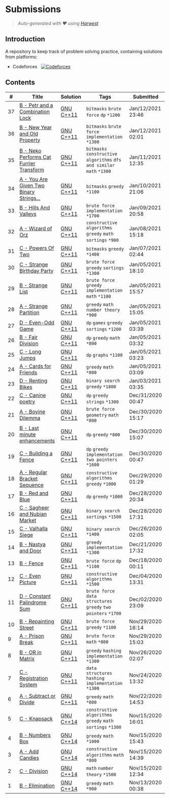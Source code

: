 Submissions
======================
> *Auto-generated with ❤ using [Harwest](https://github.com/nileshsah/harwest-tool)*

## Introduction

A repository to keep track of problem solving practice, containing solutions from platforms:
* Codeforces &nbsp; [![Codeforces](https://run.kaist.ac.kr/badges/codeforces/t1agogs.svg)](https://codeforces.com/profile/t1agogs)


## Contents

| # | Title | Solution | Tags | Submitted |
|---| ----- | -------- | ---- | --------- |
37 | [B - Petr and a Combination Lock](https://codeforces.com/contest/1097/problem/B) | [GNU C++11](./codeforces/1097/B.cpp) | `bitmasks` `brute force` `dp` `*1200` | Jan/12/2021 23:46 | 
36 | [B - New Year and Old Property](https://codeforces.com/contest/611/problem/B) | [GNU C++11](./codeforces/611/B.cpp) | `bitmasks` `brute force` `implementation` `*1300` | Jan/12/2021 02:01 | 
35 | [B - Neko Performs Cat Furrier Transform](https://codeforces.com/contest/1152/problem/B) | [GNU C++11](./codeforces/1152/B.cpp) | `bitmasks` `constructive algorithms` `dfs and similar` `math` `*1300` | Jan/11/2021 12:35 | 
34 | [A - You Are Given Two Binary Strings...](https://codeforces.com/contest/1202/problem/A) | [GNU C++11](./codeforces/1202/A.cpp) | `bitmasks` `greedy` `*1100` | Jan/10/2021 21:06 | 
33 | [B - Hills And Valleys](https://codeforces.com/contest/1467/problem/B) | [GNU C++11](./codeforces/1467/B.cpp) | `brute force` `implementation` `*1700` | Jan/09/2021 20:58 | 
32 | [A - Wizard of Orz](https://codeforces.com/contest/1467/problem/A) | [GNU C++11](./codeforces/1467/A.cpp) | `constructive algorithms` `greedy` `math` `sortings` `*900` | Jan/08/2021 15:18 | 
31 | [C - Powers Of Two](https://codeforces.com/contest/1095/problem/C) | [GNU C++11](./codeforces/1095/C.cpp) | `bitmasks` `greedy` `*1400` | Jan/07/2021 02:44 | 
30 | [C - Strange Birthday Party](https://codeforces.com/contest/1471/problem/C) | [GNU C++11](./codeforces/1471/C.cpp) | `brute force` `greedy` `sortings` `*1300` | Jan/05/2021 18:10 | 
29 | [B - Strange List](https://codeforces.com/contest/1471/problem/B) | [GNU C++11](./codeforces/1471/B.cpp) | `brute force` `greedy` `implementation` `math` `*1100` | Jan/05/2021 15:57 | 
28 | [A - Strange Partition](https://codeforces.com/contest/1471/problem/A) | [GNU C++11](./codeforces/1471/A.cpp) | `greedy` `math` `number theory` `*900` | Jan/05/2021 15:05 | 
27 | [D - Even-Odd Game](https://codeforces.com/contest/1472/problem/D) | [GNU C++11](./codeforces/1472/D.cpp) | `dp` `games` `greedy` `sortings` `*1200` | Jan/05/2021 03:39 | 
26 | [B - Fair Division](https://codeforces.com/contest/1472/problem/B) | [GNU C++11](./codeforces/1472/B.cpp) | `dp` `greedy` `math` `*800` | Jan/05/2021 03:32 | 
25 | [C - Long Jumps](https://codeforces.com/contest/1472/problem/C) | [GNU C++11](./codeforces/1472/C.cpp) | `dp` `graphs` `*1100` | Jan/05/2021 03:23 | 
24 | [A - Cards for Friends](https://codeforces.com/contest/1472/problem/A) | [GNU C++11](./codeforces/1472/A.cpp) | `greedy` `math` `*800` | Jan/05/2021 03:09 | 
23 | [D - Renting Bikes](https://codeforces.com/contest/363/problem/D) | [GNU C++11](./codeforces/363/D.cpp) | `binary search` `greedy` `*1800` | Jan/03/2021 03:35 | 
22 | [C - Canine poetry](https://codeforces.com/contest/1466/problem/C) | [GNU C++11](./codeforces/1466/C.cpp) | `dp` `greedy` `strings` `*1300` | Dec/31/2020 00:47 | 
21 | [A - Bovine Dilemma](https://codeforces.com/contest/1466/problem/A) | [GNU C++11](./codeforces/1466/A.cpp) | `brute force` `geometry` `math` `*800` | Dec/30/2020 15:17 | 
20 | [B - Last minute enhancements](https://codeforces.com/contest/1466/problem/B) | [GNU C++11](./codeforces/1466/B.cpp) | `dp` `greedy` `*800` | Dec/30/2020 15:07 | 
19 | [C - Building a Fence](https://codeforces.com/contest/1469/problem/C) | [GNU C++11](./codeforces/1469/C.cpp) | `dp` `greedy` `implementation` `two pointers` `*1600` | Dec/30/2020 00:47 | 
18 | [A - Regular Bracket Sequence](https://codeforces.com/contest/1469/problem/A) | [GNU C++11](./codeforces/1469/A.cpp) | `constructive algorithms` `greedy` `*1000` | Dec/29/2020 01:29 | 
17 | [B - Red and Blue](https://codeforces.com/contest/1469/problem/B) | [GNU C++11](./codeforces/1469/B.cpp) | `dp` `greedy` `*1000` | Dec/28/2020 20:34 | 
16 | [C - Sagheer and Nubian Market](https://codeforces.com/contest/812/problem/C) | [GNU C++11](./codeforces/812/C.cpp) | `binary search` `sortings` `*1500` | Dec/28/2020 17:31 | 
15 | [C - Valhalla Siege](https://codeforces.com/contest/975/problem/C) | [GNU C++11](./codeforces/975/C.cpp) | `binary search` `*1400` | Dec/26/2020 02:05 | 
14 | [B - Nastya and Door](https://codeforces.com/contest/1341/problem/B) | [GNU C++11](./codeforces/1341/B.cpp) | `greedy` `implementation` `*1300` | Dec/21/2020 17:32 | 
13 | [B - Fence](https://codeforces.com/contest/363/problem/B) | [GNU C++11](./codeforces/363/B.cpp) | `brute force` `dp` `*1100` | Dec/18/2020 00:11 | 
12 | [C - Even Picture](https://codeforces.com/contest/1368/problem/C) | [GNU C++11](./codeforces/1368/C.cpp) | `constructive algorithms` `*1500` | Dec/04/2020 13:31 | 
11 | [D - Constant Palindrome Sum](https://codeforces.com/contest/1343/problem/D) | [GNU C++11](./codeforces/1343/D.cpp) | `brute force` `data structures` `greedy` `two pointers` `*1700` | Dec/02/2020 23:09 | 
10 | [B - Repainting Street](https://codeforces.com/contest/1457/problem/B) | [GNU C++11](./codeforces/1457/B.cpp) | `brute force` `greedy` `*1100` | Nov/29/2020 16:14 | 
9 | [A - Prison Break](https://codeforces.com/contest/1457/problem/A) | [GNU C++11](./codeforces/1457/A.cpp) | `brute force` `math` `*800` | Nov/29/2020 15:03 | 
8 | [B - OR in Matrix](https://codeforces.com/contest/486/problem/B) | [GNU C++11](./codeforces/486/B.cpp) | `greedy` `hashing` `implementation` `*1300` | Nov/26/2020 02:07 | 
7 | [C - Registration System](https://codeforces.com/contest/4/problem/C) | [GNU C++11](./codeforces/4/C.cpp) | `data structures` `hashing` `implementation` `*1300` | Nov/24/2020 13:32 | 
6 | [A - Subtract or Divide](https://codeforces.com/contest/1451/problem/A) | [GNU C++11](./codeforces/1451/A.cpp) | `greedy` `math` `*800` | Nov/22/2020 14:53 | 
5 | [C - Knapsack](https://codeforces.com/contest/1447/problem/C) | [GNU C++14](./codeforces/1447/C.cpp) | `constructive algorithms` `greedy` `math` `sortings` `*1300` | Nov/15/2020 16:01 | 
4 | [B - Numbers Box](https://codeforces.com/contest/1447/problem/B) | [GNU C++14](./codeforces/1447/B.cpp) | `greedy` `math` `*1000` | Nov/15/2020 15:43 | 
3 | [A - Add Candies](https://codeforces.com/contest/1447/problem/A) | [GNU C++14](./codeforces/1447/A.cpp) | `constructive algorithms` `math` `*800` | Nov/15/2020 14:39 | 
2 | [C - Division](https://codeforces.com/contest/1445/problem/C) | [GNU C++14](./codeforces/1445/C.cpp) | `math` `number theory` `*1500` | Nov/15/2020 12:34 | 
1 | [B - Elimination](https://codeforces.com/contest/1445/problem/B) | [GNU C++14](./codeforces/1445/B.cpp) | `greedy` `math` `*900` | Nov/13/2020 00:38 | 